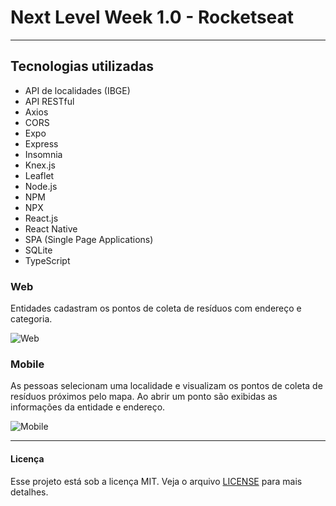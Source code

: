 # Next Level Week 1.0 - Rocketseat

---

## Tecnologias utilizadas

- API de localidades (IBGE)
- API RESTful
- Axios
- CORS
- Expo
- Express
- Insomnia
- Knex.js
- Leaflet
- Node.js
- NPM
- NPX
- React.js
- React Native
- SPA (Single Page Applications)
- SQLite
- TypeScript

### Web

Entidades cadastram os pontos de coleta de resíduos com endereço e categoria.

![Web](https://github.com/rayra-abreu/ecoleta/)

### Mobile

As pessoas selecionam uma localidade e visualizam os pontos de coleta de resíduos próximos pelo mapa. Ao abrir um ponto são exibidas as informações da entidade e endereço.

![Mobile](https://github.com/rayra-abreu/ecoleta/)

---

#### Licença

Esse projeto está sob a licença MIT. Veja o arquivo [LICENSE](LICENSE.md) para mais detalhes.